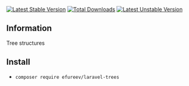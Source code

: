 [![Latest Stable Version](https://poser.pugx.org/efureev/laravel-trees/v/stable)](https://packagist.org/packages/efureev/laravel-trees)
[![Total Downloads](https://poser.pugx.org/efureev/laravel-trees/downloads)](https://packagist.org/packages/efureev/laravel-trees)
[![Latest Unstable Version](https://poser.pugx.org/efureev/laravel-trees/v/unstable)](https://packagist.org/packages/efureev/laravel-trees)

## Information
Tree structures

## Install
- `composer require efureev/laravel-trees`
